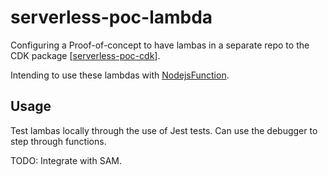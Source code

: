 # serverless-poc-lambda

Configuring a Proof-of-concept to have lambas in a separate repo to the CDK package [[serverless-poc-cdk](https://github.com/jaketreacher/serverless-poc-cdk)].

Intending to use these lambdas with [NodejsFunction](https://docs.aws.amazon.com/cdk/api/latest/docs/aws-lambda-nodejs-readme.html).

## Usage

Test lambas locally through the use of Jest tests. Can use the debugger to step through functions.

TODO: Integrate with SAM.
